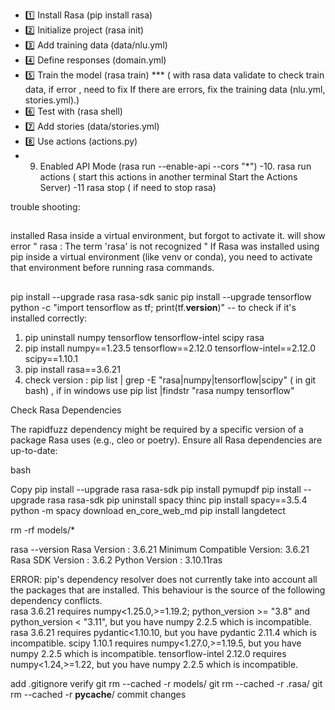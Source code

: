 - 1️⃣ Install Rasa (pip install rasa)
- 2️⃣ Initialize project (rasa init)
- 3️⃣ Add training data (data/nlu.yml)
- 4️⃣ Define responses (domain.yml)
- 5️⃣ Train the model (rasa train) ***    ( with rasa data validate to check train data, if error , need to fix If there are errors, fix the training data (nlu.yml, stories.yml).)
- 6️⃣ Test with (rasa shell)
- 7️⃣ Add stories (data/stories.yml)
- 8️⃣ Use actions (actions.py)
- 9. Enabled API Mode (rasa run --enable-api --cors "*")
-10. rasa run actions  ( start this actions in another terminal Start the Actions Server)
-11  rasa stop  ( if need to stop rasa)

trouble shooting:
##
installed Rasa inside a virtual environment, but forgot to activate it. will show error " rasa : The term 'rasa' is not recognized "
If Rasa was installed using pip inside a virtual environment (like venv or conda), you need to activate that environment before running rasa commands.
##
pip install --upgrade rasa rasa-sdk sanic
pip install --upgrade tensorflow
python -c "import tensorflow as tf; print(tf.__version__)"  -- to check if it's installed correctly:

1. pip uninstall numpy tensorflow tensorflow-intel scipy rasa
2. pip install numpy==1.23.5 tensorflow==2.12.0 tensorflow-intel==2.12.0 scipy==1.10.1
3. pip install rasa==3.6.21
4. check version : pip list | grep -E "rasa|numpy|tensorflow|scipy"  ( in git bash) , if in windows use pip list |findstr "rasa numpy tensorflow"

Check Rasa Dependencies

The rapidfuzz dependency might be required by a specific version of a package Rasa uses (e.g., cleo or poetry). Ensure all Rasa dependencies are up-to-date:

bash

Copy
pip install --upgrade rasa rasa-sdk
pip install pymupdf
pip install --upgrade rasa rasa-sdk
pip uninstall spacy thinc
pip install spacy==3.5.4
python -m spacy download en_core_web_md
pip install langdetect



rm -rf models/*

rasa --version
Rasa Version      :         3.6.21
Minimum Compatible Version: 3.6.21
Rasa SDK Version  :         3.6.2
Python Version    :         3.10.11ras

ERROR: pip's dependency resolver does not currently take into account all the packages that are installed. This behaviour is the source of the following dependency conflicts.                                                    
rasa 3.6.21 requires numpy<1.25.0,>=1.19.2; python_version >= "3.8" and python_version < "3.11", but you have numpy 2.2.5 which is incompatible.
rasa 3.6.21 requires pydantic<1.10.10, but you have pydantic 2.11.4 which is incompatible.
scipy 1.10.1 requires numpy<1.27.0,>=1.19.5, but you have numpy 2.2.5 which is incompatible.
tensorflow-intel 2.12.0 requires numpy<1.24,>=1.22, but you have numpy 2.2.5 which is incompatible.



add .gitignore
verify 
git rm --cached -r models/
git rm --cached -r .rasa/
git rm --cached -r __pycache__/
commit changes
